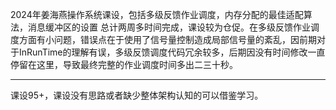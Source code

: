 2024年姜海燕操作系统课设，包括多级反馈作业调度，内存分配的最佳适配算法，消息缓冲区的设置
总计两周多时间完成，课设较为仓促。在多级反馈作业调度方面有小问题，错误点在于使用了信号量控制造成局部信号量的紊乱，因前期对于InRunTime的理解有误，多级反馈调度代码冗余较多，后期因没有时间修改一直停留在这里，导致最终完整的作业调度时间多出二三十秒。


------------------------
课设95+，课设没有思路或者缺少整体架构认知的可以借鉴学习。
